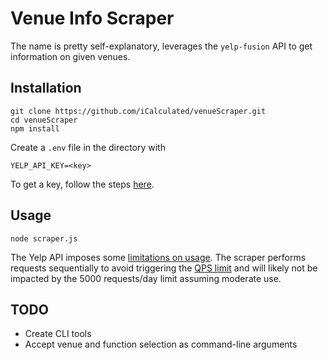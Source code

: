 # Venue Info Scraper

The name is pretty self-explanatory, leverages the `yelp-fusion` API to get information on given venues.

## Installation

```shell
git clone https://github.com/iCalculated/venueScraper.git
cd venueScraper
npm install
```

Create a `.env` file in the directory with

```
YELP_API_KEY=<key>
```

To get a key, follow the steps [here](https://www.yelp.com/developers/documentation/v3/authentication).

## Usage

```shell
node scraper.js
```

The Yelp API imposes some [limitations on usage](https://www.yelp.com/developers/documentation/v3/rate_limiting). The scraper performs requests sequentially to avoid triggering the [QPS limit](https://www.yelp.com/developers/documentation/v3/qps_rate_limiting) and will likely not be impacted by the 5000 requests/day limit assuming moderate use.

## TODO

- Create CLI tools
- Accept venue and function selection as command-line arguments